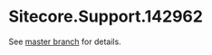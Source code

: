 # Sitecore.Support.142962

See [master branch](https://github.com/sitecoresupport/Sitecore.Support.142962) for details.